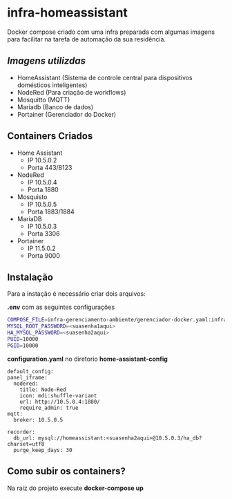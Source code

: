 # infra-homeassistant
Docker compose criado com uma infra preparada com algumas imagens para facilitar na tarefa de automação da sua residência.

## _Imagens utilizdas_
- HomeAssistant (Sistema de controle central para dispositivos domésticos inteligentes)
- NodeRed (Para criação de workflows)
- Mosquitto (MQTT)
- Mariadb (Banco de dados)
- Portainer (Gerenciador do Docker)

## Containers Criados

* Home Assistant
  * IP 10.5.0.2 
  * Porta 443/8123
* NodeRed
  * IP 10.5.0.4 
  * Porta 1880
* Mosquisto
  * IP 10.5.0.5  
  * Porta 1883/1884
* MariaDB
  * IP 10.5.0.3 
  * Porta 3306
* Portainer
  * IP 11.5.0.2
  * Porta 9000

## Instalação

Para a instação é necessário criar dois arquivos:

**.env** com as seguintes configurações

```sh
COMPOSE_FILE=infra-gerenciamento-ambiente/gerenciador-docker.yaml:infra-homeassistant/home-assistant.yaml
MYSQL_ROOT_PASSWORD=<suasenha1aqui>
HA_MYSQL_PASSWORD=<suasenha2aqui>
PUID=10000
PGID=10000
```

**configuration.yaml** no diretorio **home-assistant-config**
```
default_config:
panel_iframe:
  nodered:
    title: Node-Red
    icon: mdi:shuffle-variant
    url: http://10.5.0.4:1880/
    require_admin: true
mqtt:
  broker: 10.5.0.5
  
recorder:
  db_url: mysql://homeassistant:<suasenha2aqui>@10.5.0.3/ha_db?charset=utf8
  purge_keep_days: 30
```


## Como subir os containers?

Na raiz do projeto execute **docker-compose up**